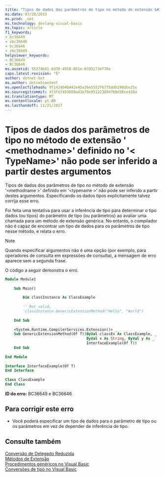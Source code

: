 ```yaml
---
title: "Tipos de dados dos parâmetros de tipo no método de extensão &#39; &lt;methodname&gt;&#39; definido no &#39;&lt; TypeName&gt;&#39; não pode ser inferido a partir destes argumentos"
ms.date: 07/20/2015
ms.prod: .net
ms.technology: devlang-visual-basic
ms.topic: article
f1_keywords:
- bc36649
- vbc36646
- bc36646
- vbc36649
helpviewer_keywords:
- BC36649
- BC36646
ms.assetid: 55274b01-6d78-4950-861e-07d9273ef76e
caps.latest.revision: "5"
author: dotnet-bot
ms.author: dotnetcontent
ms.openlocfilehash: 9f142404b442e45a36e5552f6775ddb190dbe35c
ms.sourcegitcommit: 4f3fef493080a43e70e951223894768d36ce430a
ms.translationtype: MT
ms.contentlocale: pt-BR
ms.lasthandoff: 11/21/2017
---
```

# <a name="data-types-of-the-type-parameters-in-extension-method-39ltmethodnamegt39-defined-in-39lttypenamegt39-cannot-be-inferred-from-these-arguments"></a>Tipos de dados dos parâmetros de tipo no método de extensão &#39; &lt;methodname&gt;&#39; definido no &#39;&lt; TypeName&gt;&#39; não pode ser inferido a partir destes argumentos
Tipos de dados dos parâmetros de tipo no método de extensão '\<methodname >' definido em '\<typename >' não pode ser inferido a partir destes argumentos. Especificando os dados tipos explicitamente talvez corrija esse erro.  
  
 Foi feita uma tentativa para usar a inferência de tipo para determinar o tipo dados (ou tipos) do parâmetro de tipo (ou parâmetros) ao avaliar uma chamada para um método de extensão genérica. No entanto, o compilador não é capaz de encontrar um tipo de dados para os parâmetros de tipo nesse método, e relata o erro.  
  
> [!NOTE]
>  Quando especificar argumentos não é uma opção (por exemplo, para operadores de consulta em expressões de consulta), a mensagem de erro aparece sem a segunda frase.  
  
 O código a seguir demonstra o erro.  
  
```vb  
Module Module1  
  
    Sub Main()  
  
        Dim classInstance As ClassExample  
  
        '' Not valid.  
        'classInstance.GenericExtensionMethod("Hello", "World")  
  
    End Sub  
  
    <System.Runtime.CompilerServices.Extension()> _  
    Sub GenericExtensionMethod(Of T)(ByVal classEx As ClassExample, _  
                                     ByVal x As String, ByVal y As _  
                                     InterfaceExample(Of T))  
    End Sub  
  
End Module  
  
Interface InterfaceExample(Of T)  
End Interface  
  
Class ClassExample  
End Class  
```  
  
 **ID do erro:** BC36649 e BC36646  
  
## <a name="to-correct-this-error"></a>Para corrigir este erro  
  
-   Você poderá especificar um tipo de dados para o parâmetro de tipo ou os parâmetros em vez de depender de inferência de tipo.  
  
## <a name="see-also"></a>Consulte também  
 [Conversão de Delegado Reduzida](../../visual-basic/programming-guide/language-features/delegates/relaxed-delegate-conversion.md)  
 [Métodos de Extensão](../../visual-basic/programming-guide/language-features/procedures/extension-methods.md)  
 [Procedimentos genéricos no Visual Basic](../../visual-basic/programming-guide/language-features/data-types/generic-procedures.md)  
 [Conversões de tipo no Visual Basic](../../visual-basic/programming-guide/language-features/data-types/type-conversions.md)
